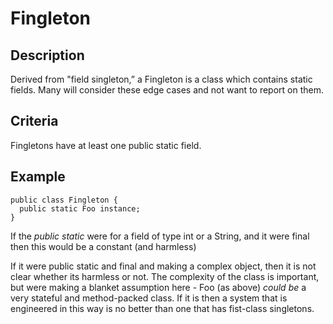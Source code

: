# Fingleton #

## Description ##
Derived from "field singleton,” a Fingleton is a class which contains static fields.  Many will consider these edge cases and not want to report on them.

## Criteria ##
Fingletons have at least one public static field.

## Example ##
```
public class Fingleton {
  public static Foo instance;
}
```

If the _public static_ were for a field of type int or a String, and it were final then this would be a constant (and harmless)

If it were public static and final and making a complex object, then it is not clear whether its harmless or not.  The complexity of the class is important, but were making a blanket assumption here - Foo (as above) _could_ _be_ a very stateful and method-packed class.  If it is then a system that is engineered in this way is no better than one that has fist-class singletons.